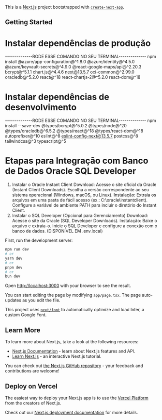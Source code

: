 This is a [Next.js](https://nextjs.org/) project bootstrapped with [`create-next-app`](https://github.com/vercel/next.js/tree/canary/packages/create-next-app).

## Getting Started

# Instalar dependências de produção
--------------RODE ESSE COMANDO NO SEU TERMINAL--------------
npm install @azure/app-configuration@^1.8.0 @azure/identity@^4.5.0 @azure/keyvault-secrets@^4.9.0 @react-google-maps/api@^2.20.3 bcrypt@^5.1.1 chart.js@^4.4.6 next@13.5.7 oci-common@^2.99.0 oracledb@^5.2.0 react@^18 react-chartjs-2@^5.2.0 react-dom@^18

# Instalar dependências de desenvolvimento
--------------RODE ESSE COMANDO NO SEU TERMINAL--------------
npm install --save-dev @types/bcrypt@^5.0.2 @types/node@^20 @types/oracledb@^6.5.2 @types/react@^18 @types/react-dom@^18 autoprefixer@^10 eslint@^8 eslint-config-next@13.5.7 postcss@^8 tailwindcss@^3 typescript@^5


# Etapas para Integração com Banco de Dados Oracle SQL Developer

1. Instalar o Oracle Instant Client
Download:
Acesse o site oficial da Oracle (Instant Client Downloads).
Escolha a versão correspondente ao seu sistema operacional (Windows, macOS, ou Linux).
Instalação:
Extraia os arquivos em uma pasta de fácil acesso (ex.: C:\oracle\instantclient).
Configure a variável de ambiente PATH para incluir o diretório do Instant Client.
2. Instalar o SQL Developer (Opcional para Gerenciamento)
Download:
Acesse o site da Oracle (SQL Developer Downloads).
Instalação:
Baixe o arquivo e extraia-o.
Inicie o SQL Developer e configure a conexão com o banco de dados. (DISPONÍVEL EM .env.local)

First, run the development server:

```bash
npm run dev
# or
yarn dev
# or
pnpm dev
# or
bun dev
```

Open [http://localhost:3000](http://localhost:3000) with your browser to see the result.

You can start editing the page by modifying `app/page.tsx`. The page auto-updates as you edit the file.

This project uses [`next/font`](https://nextjs.org/docs/basic-features/font-optimization) to automatically optimize and load Inter, a custom Google Font.

## Learn More

To learn more about Next.js, take a look at the following resources:

- [Next.js Documentation](https://nextjs.org/docs) - learn about Next.js features and API.
- [Learn Next.js](https://nextjs.org/learn) - an interactive Next.js tutorial.

You can check out [the Next.js GitHub repository](https://github.com/vercel/next.js/) - your feedback and contributions are welcome!

## Deploy on Vercel

The easiest way to deploy your Next.js app is to use the [Vercel Platform](https://vercel.com/new?utm_medium=default-template&filter=next.js&utm_source=create-next-app&utm_campaign=create-next-app-readme) from the creators of Next.js.

Check out our [Next.js deployment documentation](https://nextjs.org/docs/deployment) for more details.
